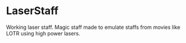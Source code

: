 # LaserStaff
Working laser staff. Magic staff made to emulate staffs from movies like LOTR using high power lasers.
